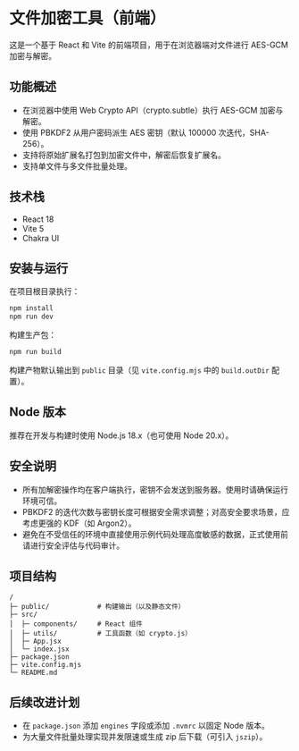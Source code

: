 # 文件加密工具（前端）

这是一个基于 React 和 Vite 的前端项目，用于在浏览器端对文件进行 AES-GCM 加密与解密。

## 功能概述

- 在浏览器中使用 Web Crypto API（crypto.subtle）执行 AES-GCM 加密与解密。
- 使用 PBKDF2 从用户密码派生 AES 密钥（默认 100000 次迭代，SHA-256）。
- 支持将原始扩展名打包到加密文件中，解密后恢复扩展名。
- 支持单文件与多文件批量处理。

## 技术栈

- React 18
- Vite 5
- Chakra UI

## 安装与运行

在项目根目录执行：

```powershell
npm install
npm run dev
```

构建生产包：

```powershell
npm run build
```

构建产物默认输出到 `public` 目录（见 `vite.config.mjs` 中的 `build.outDir` 配置）。

## Node 版本

推荐在开发与构建时使用 Node.js 18.x（也可使用 Node 20.x）。

## 安全说明

- 所有加解密操作均在客户端执行，密钥不会发送到服务器。使用时请确保运行环境可信。
- PBKDF2 的迭代次数与密钥长度可根据安全需求调整；对高安全要求场景，应考虑更强的 KDF（如 Argon2）。
- 避免在不受信任的环境中直接使用示例代码处理高度敏感的数据，正式使用前请进行安全评估与代码审计。

## 项目结构

```
/
├─ public/            # 构建输出（以及静态文件）
├─ src/
│  ├─ components/     # React 组件
│  ├─ utils/          # 工具函数（如 crypto.js）
│  ├─ App.jsx
│  └─ index.jsx
├─ package.json
├─ vite.config.mjs
└─ README.md
```

## 后续改进计划

- 在 `package.json` 添加 `engines` 字段或添加 `.nvmrc` 以固定 Node 版本。
- 为大量文件批量处理实现并发限速或生成 zip 后下载（可引入 `jszip`）。
